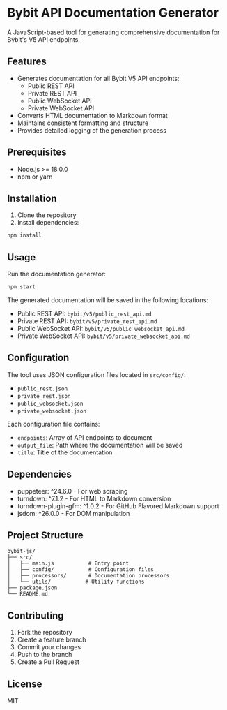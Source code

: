 # Bybit API Documentation Generator

A JavaScript-based tool for generating comprehensive documentation for Bybit's V5 API endpoints.

## Features

- Generates documentation for all Bybit V5 API endpoints:
  - Public REST API
  - Private REST API
  - Public WebSocket API
  - Private WebSocket API
- Converts HTML documentation to Markdown format
- Maintains consistent formatting and structure
- Provides detailed logging of the generation process

## Prerequisites

- Node.js >= 18.0.0
- npm or yarn

## Installation

1. Clone the repository
2. Install dependencies:
```bash
npm install
```

## Usage

Run the documentation generator:
```bash
npm start
```

The generated documentation will be saved in the following locations:
- Public REST API: `bybit/v5/public_rest_api.md`
- Private REST API: `bybit/v5/private_rest_api.md`
- Public WebSocket API: `bybit/v5/public_websocket_api.md`
- Private WebSocket API: `bybit/v5/private_websocket_api.md`

## Configuration

The tool uses JSON configuration files located in `src/config/`:
- `public_rest.json`
- `private_rest.json`
- `public_websocket.json`
- `private_websocket.json`

Each configuration file contains:
- `endpoints`: Array of API endpoints to document
- `output_file`: Path where the documentation will be saved
- `title`: Title of the documentation

## Dependencies

- puppeteer: ^24.6.0 - For web scraping
- turndown: ^7.1.2 - For HTML to Markdown conversion
- turndown-plugin-gfm: ^1.0.2 - For GitHub Flavored Markdown support
- jsdom: ^26.0.0 - For DOM manipulation

## Project Structure

```
bybit-js/
├── src/
│   ├── main.js           # Entry point
│   ├── config/           # Configuration files
│   ├── processors/       # Documentation processors
│   └── utils/           # Utility functions
├── package.json
└── README.md
```

## Contributing

1. Fork the repository
2. Create a feature branch
3. Commit your changes
4. Push to the branch
5. Create a Pull Request

## License

MIT 